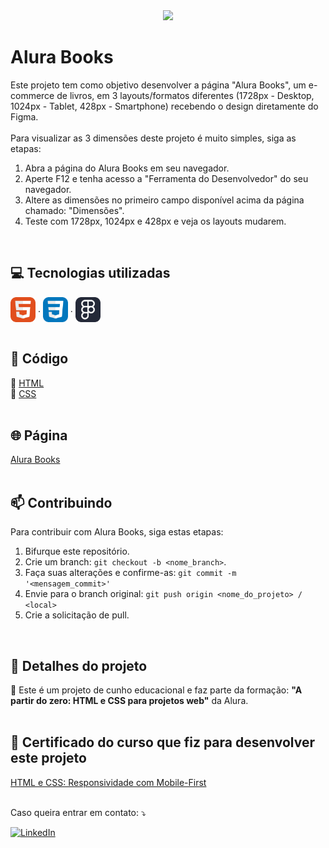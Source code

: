 
<div align="center">
<img height=250 src="https://repository-images.githubusercontent.com/512123434/7930003e-49cb-4132-8438-dbdbf98f8015" height=120px>
</div>

# Alura Books
Este projeto tem como objetivo desenvolver a página "Alura Books", um e-commerce de livros, em 3 layouts/formatos diferentes (1728px - Desktop, 1024px - Tablet, 428px - Smartphone) recebendo o design diretamente do Figma.
<br>
<br>
Para visualizar as 3 dimensões deste projeto é muito simples, siga as etapas:
1. Abra a página do Alura Books em seu navegador.
2. Aperte F12 e tenha acesso a "Ferramenta do Desenvolvedor" do seu navegador.
3. Altere as dimensões no primeiro campo disponível acima da página chamado: "Dimensões".
4. Teste com 1728px, 1024px e 428px e veja os layouts mudarem. 
<br>

## 💻 Tecnologias utilizadas
<img align="center" src="https://raw.githubusercontent.com/tandpfun/skill-icons/de91fca307a83d75fc5b1f6ce24540454acead41/icons/HTML.svg" alt="Html5" height="40" width="40"> . <img align="center" src="https://raw.githubusercontent.com/tandpfun/skill-icons/de91fca307a83d75fc5b1f6ce24540454acead41/icons/CSS.svg" alt="Css3" height="40" width="40"> . <img align="center" src="https://raw.githubusercontent.com/tandpfun/skill-icons/de91fca307a83d75fc5b1f6ce24540454acead41/icons/Figma-Dark.svg" alt="Css3" height="40" width="40">
<br>
<br>

## 💾 Código
📂 [HTML](https://github.com/adrianycmc/alura-Books/blob/main/index.html)
<br>
📂 [CSS](https://github.com/adrianycmc/alura-Books/tree/main/styless)
<br>
<br>

## 🌐 Página
[Alura Books](https://adrianycmc.github.io/alura-Books/)
<br>
<br>

## 📫 Contribuindo 

Para contribuir com Alura Books, siga estas etapas:

1. Bifurque este repositório.
2. Crie um branch: `git checkout -b <nome_branch>`.
3. Faça suas alterações e confirme-as: `git commit -m '<mensagem_commit>'`
4. Envie para o branch original: `git push origin <nome_do_projeto> / <local>`
5. Crie a solicitação de pull.
<br>

## 🔎 Detalhes do projeto

📌 Este é um projeto de cunho educacional e faz parte da formação: **"A partir do zero: HTML e CSS para projetos web"** da Alura.
<br>
<br>

## 📜 Certificado do curso que fiz para desenvolver este projeto
[HTML e CSS: Responsividade com Mobile-First](https://cursos.alura.com.br/user/adrianycmc/course/html-css-responsividade-mobile-first/certificate)
<br>
<br>

<p align="left">
  Caso queira entrar em contato: ⤵️
</p>

<p align="left">

  
[![LinkedIn](https://img.shields.io/badge/LinkedIn-0077B5?style=for-the-badge&logo=linkedin&logoColor=white)](https://www.linkedin.com/in/adrianycmc/)
</p>
